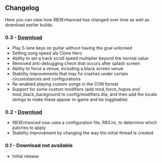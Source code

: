 ## Changelog
Here you can view how RB3Enhanced has changed over time as well as download earlier builds.

### 0.3 - [Download](https://www.mediafire.com/file/xwffgergcs7s1fw/RB3Enhanced_0.3.zip/file)
- Play 5-lane keys on guitar without having the goal unlocked
- Setting song speed ala Clone Hero
- Ability to set a track scroll speed multiplier beyond the normal value
- Removed anti-debugging check that occurs after splash screen
- Ability to force a venue, including a black screen venue
- Stability improvements that may fix crashes under certain circumstances and configurations
- Re-enabled playing custom songs in the CON format
- Support for some custom modifiers (add mod_force_hopos and mod_black_background to config/modifiers.dta, and then add the locale strings to make these appear in-game and be toggleable)

### 0.2 - [Download](https://www.mediafire.com/file/juapb1b8ez9ipx9/RB3Enhanced_0.2.zip/file)
- RB3Enhanced now uses a configuration file, RB3.ini, to determine which patches to apply
- Stability improvement by changing the way the initial thread is created

### 0.1 - Download not available
- Initial release
